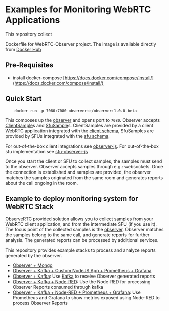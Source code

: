 Examples for Monitoring WebRTC Applications
============

This repository collect

Dockerfile for WebRTC-Observer project. 
The image is available directly from [Docker Hub](hhttps://hub.docker.com/repository/docker/observertc)


## Pre-Requisites

- install docker-compose [https://docs.docker.com/compose/install/](https://docs.docker.com/compose/install/)

## Quick Start

```shell
    docker run -p 7080:7080 observertc/observer:1.0.0-beta
```

This composes up the [observer](https://github.com/github.com/ObserveRTC/observer) and opens port to `7080`.
Observer accepts [ClientSample](https://github.com/ObserveRTC/schemas-2.0/blob/main/generated-schemas/samples/v2/ClientSample.md)s and [SfuSample](https://github.com/ObserveRTC/schemas-2.0/blob/main/generated-schemas/samples/v2/SfuSample.md)s. ClientSamples are provided by a client WebRTC application integrated with the [client schema](https://github.com/ObserveRTC/schemas-2.0/blob/main/generated-schemas/samples/v2/ClientSample.json), SfuSamples are provided by SFUs integrated with the [sfu schema](https://github.com/ObserveRTC/schemas-2.0/blob/main/generated-schemas/samples/v2/SfuSample.json). 

For out-of-the-box client integrations see [observer-js](https://github.com/ObserveRTC/observer-js).
For out-of-the-box sfu implementation see [sfu-observer-js](https://github.com/ObserveRTC/sfu-observer-js)

Once you start the client or SFU to collect samples, the samples must send to 
the observer. Observer accepts samples through e.g.: websockets. Once the connection is established 
and samples are provided, the observer matches the samples originated from the same room and generates reports 
about the call ongoing in the room. 

## Example to deploy monitoring system for WebRTC Stack

ObserveRTC provided solution allows you to collect samples from your WebRTC client application, and from the intermediate SFU (if you use it). The focus point of the collected samples is the [observer](https://github.com/observertc/observer). Observer matches the samples belong to the same call, and generate reports for further analysis.
The generated reports can be processed by additional services. 

This repository provides example stacks to process and analyze reports generated by the observer.
 * [Observer + Mongo](observer-mongo/README.md)
 * [Observer + Kafka + Custom NodeJS App + Prometheus + Grafana](observer-kafka-myapp-prom-graf/README.md)
 * [Observer + Kafka](observer-kafka/README.md): Use [Kafka](https://kafka.apache.org/) to receive Observer generated reports
 * [Observer + Kafka + Node-RED](observer-kafka-nodered/README.md): Use the Node-RED for processing Observer Reports consumed through kafka
 * [Observer + Kafka + Node-RED + Prometheus + Grafana](observer-kafka-nodered-prometheus-grafana/README.md): Use Prometheus and Grafana to show metrics exposed using Node-RED to process Observer Reports

